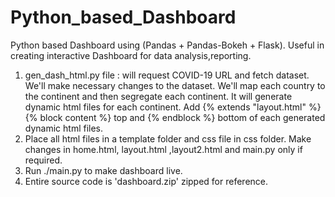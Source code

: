 # Python_based_Dashboard
Python based Dashboard using (Pandas + Pandas-Bokeh + Flask). Useful in creating interactive Dashboard for data analysis,reporting. <br>

1) gen_dash_html.py file : will request COVID-19 URL and fetch dataset. We'll make necessary changes to the dataset. We'll map each country to the continent and then segregate each continent. It will generate dynamic html files for each continent. Add {% extends "layout.html" %}
{% block content %} top and {% endblock %} bottom of each generated dynamic html files. 
2) Place all html files in a template folder and css file in css folder. Make changes in home.html, layout.html ,layout2.html and main.py only if required. <br>
3) Run ./main.py to make dashboard live.<br>
4) Entire source code is 'dashboard.zip' zipped for reference.
